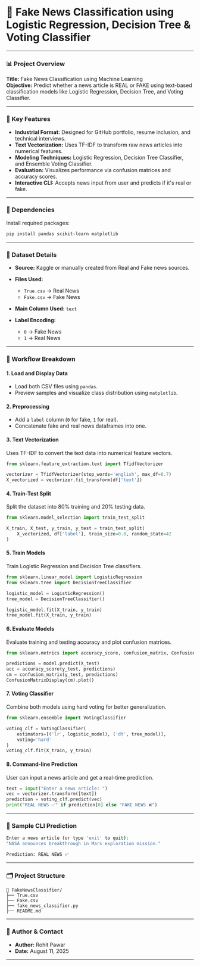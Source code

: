 # 📰 Fake News Classification using Logistic Regression, Decision Tree & Voting Classifier

---

### 📊 Project Overview
**Title:** Fake News Classification using Machine Learning  
**Objective:** Predict whether a news article is REAL or FAKE using text-based classification models like Logistic Regression, Decision Tree, and Voting Classifier.

---

### 🧠 Key Features
- **Industrial Format:** Designed for GitHub portfolio, resume inclusion, and technical interviews.
- **Text Vectorization:** Uses TF-IDF to transform raw news articles into numerical features.
- **Modeling Techniques:** Logistic Regression, Decision Tree Classifier, and Ensemble Voting Classifier.
- **Evaluation:** Visualizes performance via confusion matrices and accuracy scores.
- **Interactive CLI:** Accepts news input from user and predicts if it's real or fake.

---

### 🧰 Dependencies
Install required packages:
```bash
pip install pandas scikit-learn matplotlib
```

---

### 📁 Dataset Details

* **Source:** Kaggle or manually created from Real and Fake news sources.
* **Files Used:**

  * `True.csv` → Real News  
  * `Fake.csv` → Fake News  
* **Main Column Used:** `text`  
* **Label Encoding:**

  * `0` → Fake News  
  * `1` → Real News  

---

### 🔧 Workflow Breakdown

#### 1. **Load and Display Data**

* Load both CSV files using `pandas`.
* Preview samples and visualize class distribution using `matplotlib`.

#### 2. **Preprocessing**

* Add a `label` column (`0` for fake, `1` for real).
* Concatenate fake and real news dataframes into one.

#### 3. **Text Vectorization**

Uses TF-IDF to convert the text data into numerical feature vectors.

```python
from sklearn.feature_extraction.text import TfidfVectorizer

vectorizer = TfidfVectorizer(stop_words='english', max_df=0.7)
X_vectorized = vectorizer.fit_transform(df['text'])
```

#### 4. **Train-Test Split**

Split the dataset into 80% training and 20% testing data.

```python
from sklearn.model_selection import train_test_split

X_train, X_test, y_train, y_test = train_test_split(
    X_vectorized, df['label'], train_size=0.8, random_state=42
)
```

#### 5. **Train Models**

Train Logistic Regression and Decision Tree classifiers.

```python
from sklearn.linear_model import LogisticRegression
from sklearn.tree import DecisionTreeClassifier

logistic_model = LogisticRegression()
tree_model = DecisionTreeClassifier()

logistic_model.fit(X_train, y_train)
tree_model.fit(X_train, y_train)
```

#### 6. **Evaluate Models**

Evaluate training and testing accuracy and plot confusion matrices.

```python
from sklearn.metrics import accuracy_score, confusion_matrix, ConfusionMatrixDisplay

predictions = model.predict(X_test)
acc = accuracy_score(y_test, predictions)
cm = confusion_matrix(y_test, predictions)
ConfusionMatrixDisplay(cm).plot()
```

#### 7. **Voting Classifier**

Combine both models using hard voting for better generalization.

```python
from sklearn.ensemble import VotingClassifier

voting_clf = VotingClassifier(
    estimators=[('lr', logistic_model), ('dt', tree_model)],
    voting='hard'
)
voting_clf.fit(X_train, y_train)
```

#### 8. **Command-line Prediction**

User can input a news article and get a real-time prediction.

```python
text = input("Enter a news article: ")
vec = vectorizer.transform([text])
prediction = voting_clf.predict(vec)
print("REAL NEWS ✅" if prediction[0] else "FAKE NEWS ❌")
```

---

### 🧪 Sample CLI Prediction

```bash
Enter a news article (or type 'exit' to quit): 
"NASA announces breakthrough in Mars exploration mission."

Prediction: REAL NEWS ✅
```

---

### 🗂️ Project Structure

```
📁 FakeNewsClassifier/
├── True.csv
├── Fake.csv
├── fake_news_classifier.py
├── README.md
```

---

### 📅 Author & Contact

* **Author:** Rohit Pawar 
* **Date:** August 11, 2025  

---

